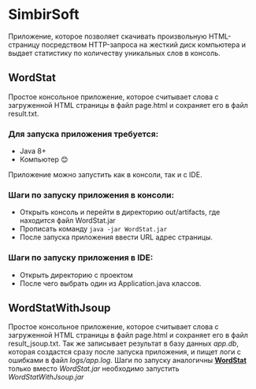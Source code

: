 # SimbirSoft
Приложение, которое позволяет скачивать произвольную HTML-страницу посредством HTTP-запроса на жесткий диск компьютера и выдает статистику по количеству уникальных слов в консоль.

<a name="WordStat"></a>
## WordStat
Простое консольное приложение, которое считывает слова с загруженной HTML страницы в файл page.html и сохраняет его в файл result.txt.

### Для запуска приложения требуется:
* Java 8+
* Компьютер 😊

Приложение можно запустить как в консоли, так и с IDE.

### Шаги по запуску приложения в консоли:
* Открыть консоль и перейти в директорию out/artifacts, где находится файл WordStat.jar
* Прописать команду `java -jar WordStat.jar`
* После запуска приложения ввести URL адрес страницы.

### Шаги по запуску приложения в IDE:
* Открыть директорию с проектом
* После чего выбрать один из Application.java классов.

## WordStatWithJsoup
Простое консольное приложение, которое считывает слова с загруженной HTML страницы в файл page.html и сохраняет его в файл result_jsoup.txt.
Так же записывает результат в базу данных *app.db*, которая создастся сразу после запуска приложения, и пищет логи с ошибками в файл
*logs/app.log*.
Шаги по запуску аналогичны [**WordStat**](README.md#WordStat) только вместо *WordStat.jar* необходимо запустить *WordStatWithJsoup.jar*
